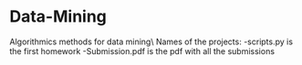 # Data-Mining
Algorithmics methods for data mining\\
Names of the projects:
-scripts.py is the first homework
-Submission.pdf is the pdf with all the submissions
